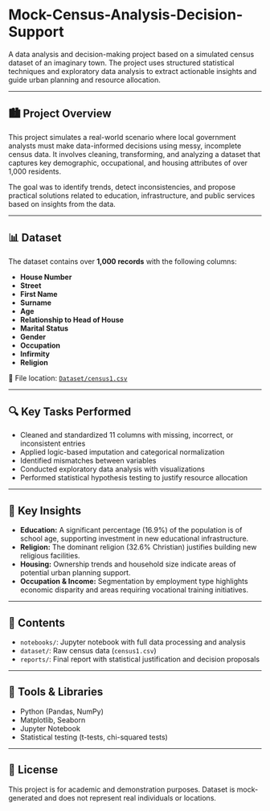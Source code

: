# Mock-Census-Analysis-Decision-Support

A data analysis and decision-making project based on a simulated census dataset of an imaginary town. The project uses structured statistical techniques and exploratory data analysis to extract actionable insights and guide urban planning and resource allocation.

---

## 🏙️ Project Overview

This project simulates a real-world scenario where local government analysts must make data-informed decisions using messy, incomplete census data. It involves cleaning, transforming, and analyzing a dataset that captures key demographic, occupational, and housing attributes of over 1,000 residents.

The goal was to identify trends, detect inconsistencies, and propose practical solutions related to education, infrastructure, and public services based on insights from the data.

---

## 📊 Dataset

The dataset contains over **1,000 records** with the following columns:

- **House Number**  
- **Street**  
- **First Name**  
- **Surname**  
- **Age**  
- **Relationship to Head of House**  
- **Marital Status**  
- **Gender**  
- **Occupation**  
- **Infirmity**  
- **Religion**

📁 File location: [`Dataset/census1.csv`](./Dataset/census1.csv)

---

## 🔍 Key Tasks Performed

- Cleaned and standardized 11 columns with missing, incorrect, or inconsistent entries
- Applied logic-based imputation and categorical normalization
- Identified mismatches between variables
- Conducted exploratory data analysis with visualizations
- Performed statistical hypothesis testing to justify resource allocation

---

## 📌 Key Insights

- **Education:** A significant percentage (16.9%) of the population is of school age, supporting investment in new educational infrastructure.
- **Religion:** The dominant religion (32.6% Christian) justifies building new religious facilities.
- **Housing:** Ownership trends and household size indicate areas of potential urban planning support.
- **Occupation & Income:** Segmentation by employment type highlights economic disparity and areas requiring vocational training initiatives.

---

## 📂 Contents

- `notebooks/`: Jupyter notebook with full data processing and analysis
- `dataset/`: Raw census data (`census1.csv`)
- `reports/`: Final report with statistical justification and decision proposals

---

## 🧰 Tools & Libraries

- Python (Pandas, NumPy)
- Matplotlib, Seaborn
- Jupyter Notebook
- Statistical testing (t-tests, chi-squared tests)

---

## 📘 License

This project is for academic and demonstration purposes. Dataset is mock-generated and does not represent real individuals or locations.

